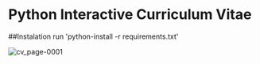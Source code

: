 # Python Interactive Curriculum Vitae

##Instalation
run 'python-install -r requirements.txt'

![cv_page-0001](https://github.com/matfsouza/python-interactivecv/assets/159208767/b7c08d07-6b2f-41c0-835e-ac28539c49b2)
